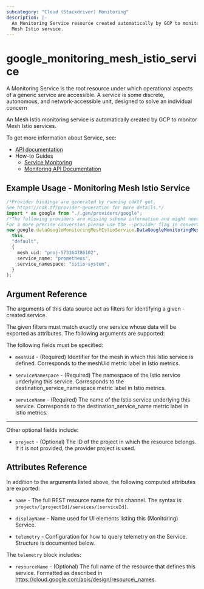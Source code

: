 ```yaml
---
subcategory: "Cloud (Stackdriver) Monitoring"
description: |-
  An Monitoring Service resource created automatically by GCP to monitor an
  Mesh Istio service.
---
```


# google\_monitoring\_mesh\_istio\_service

A Monitoring Service is the root resource under which operational aspects of a
generic service are accessible. A service is some discrete, autonomous, and
network-accessible unit, designed to solve an individual concern

An Mesh Istio monitoring service is automatically created by GCP to monitor
Mesh Istio services.

To get more information about Service, see:

* [API documentation](https://cloud.google.com/monitoring/api/ref_v3/rest/v3/services)
* How-to Guides
  * [Service Monitoring](https://cloud.google.com/monitoring/service-monitoring)
  * [Monitoring API Documentation](https://cloud.google.com/monitoring/api/v3/)

## Example Usage - Monitoring Mesh Istio Service

```typescript
/*Provider bindings are generated by running cdktf get.
See https://cdk.tf/provider-generation for more details.*/
import * as google from "./.gen/providers/google";
/*The following providers are missing schema information and might need manual adjustments to synthesize correctly: google.
For a more precise conversion please use the --provider flag in convert.*/
new google.dataGoogleMonitoringMeshIstioService.DataGoogleMonitoringMeshIstioService(
  this,
  "default",
  {
    mesh_uid: "proj-573164786102",
    service_name: "prometheus",
    service_namespace: "istio-system",
  }
);

```

## Argument Reference

The arguments of this data source act as filters for identifying a given -created service.

The given filters must match exactly one service whose data will be exported as attributes. The following arguments are supported:

The following fields must be specified:

*   `meshUid` - (Required) Identifier for the mesh in which this Istio service is defined.
    Corresponds to the meshUid metric label in Istio metrics.

*   `serviceNamespace` - (Required) The namespace of the Istio service underlying this service.
    Corresponds to the destination\_service\_namespace metric label in Istio metrics.

*   `serviceName` - (Required) The name of the Istio service underlying this service.
    Corresponds to the destination\_service\_name metric label in Istio metrics.

***

Other optional fields include:

* `project` - (Optional) The ID of the project in which the resource belongs.
  If it is not provided, the provider project is used.

## Attributes Reference

In addition to the arguments listed above, the following computed attributes are exported:

*   `name` -
    The full REST resource name for this channel. The syntax is:
    `projects/[projectId]/services/[serviceId]`.

*   `displayName` -
    Name used for UI elements listing this (Monitoring) Service.

*   `telemetry` -
    Configuration for how to query telemetry on the Service. Structure is documented below.

The `telemetry` block includes:

* `resourceName` -
  (Optional)
  The full name of the resource that defines this service.
  Formatted as described in
  https://cloud.google.com/apis/design/resource\_names.
